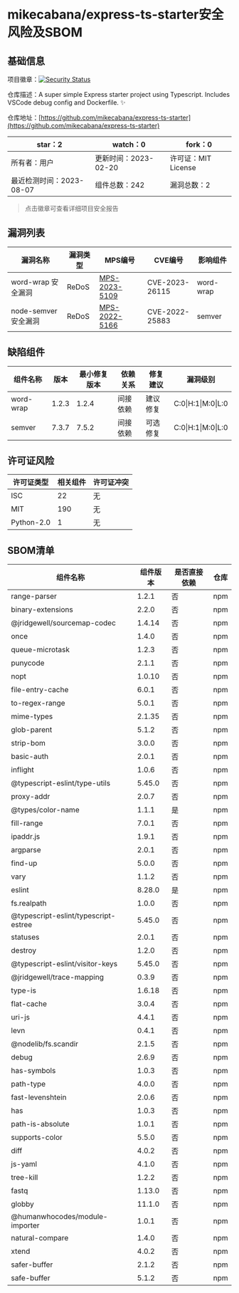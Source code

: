 # mikecabana/express-ts-starter安全风险及SBOM


## 基础信息

项目徽章：[![Security Status](https://www.murphysec.com/platform3/v31/badge/1688458881864192000.svg)](https://www.murphysec.com/console/report/1688458881469927425/1688458881864192000)

仓库描述：A super simple Express starter project using Typescript. Includes VSCode debug config and Dockerfile. ✨

仓库地址：[https://github.com/mikecabana/express-ts-starter](https://github.com/mikecabana/express-ts-starter)

| star：2                  | watch：0              | fork：0             |
| ------------------------ | -------------------- | ------------------- |
| 所有者：用户             | 更新时间：2023-02-20 | 许可证：MIT License |
| 最近检测时间：2023-08-07 | 组件总数：242        | 漏洞总数：2         |

> 点击徽章可查看详细项目安全报告

## 漏洞列表

| 漏洞名称             | 漏洞类型 | MPS编号                                                    | CVE编号        | 影响组件  |
| -------------------- | -------- | ---------------------------------------------------------- | -------------- | --------- |
| word-wrap 安全漏洞   | ReDoS    | [MPS-2023-5109](https://www.oscs1024.com/hd/MPS-2023-5109) | CVE-2023-26115 | word-wrap |
| node-semver 安全漏洞 | ReDoS    | [MPS-2022-5166](https://www.oscs1024.com/hd/MPS-2022-5166) | CVE-2022-25883 | semver    |



## 缺陷组件

| 组件名称  | 版本  | 最小修复版本 | 依赖关系 | 修复建议 | 漏洞级别           |
| --------- | ----- | ------------ | -------- | -------- | ------------------ |
| word-wrap | 1.2.3 | 1.2.4        | 间接依赖 | 建议修复 | C:0\|H:1\|M:0\|L:0 |
| semver    | 7.3.7 | 7.5.2        | 间接依赖 | 可选修复 | C:0\|H:1\|M:0\|L:0 |



## 许可证风险

| 许可证类型 | 相关组件 | 许可证冲突 |
| ---------- | -------- | ---------- |
| ISC        | 22       | 无         |
| MIT        | 190      | 无         |
| Python-2.0 | 1        | 无         |



## SBOM清单

| 组件名称                             | 组件版本 | 是否直接依赖 | 仓库 |
| ------------------------------------ | -------- | ------------ | ---- |
| range-parser                         | 1.2.1    | 否           | npm  |
| binary-extensions                    | 2.2.0    | 否           | npm  |
| @jridgewell/sourcemap-codec          | 1.4.14   | 否           | npm  |
| once                                 | 1.4.0    | 否           | npm  |
| queue-microtask                      | 1.2.3    | 否           | npm  |
| punycode                             | 2.1.1    | 否           | npm  |
| nopt                                 | 1.0.10   | 否           | npm  |
| file-entry-cache                     | 6.0.1    | 否           | npm  |
| to-regex-range                       | 5.0.1    | 否           | npm  |
| mime-types                           | 2.1.35   | 否           | npm  |
| glob-parent                          | 5.1.2    | 否           | npm  |
| strip-bom                            | 3.0.0    | 否           | npm  |
| basic-auth                           | 2.0.1    | 否           | npm  |
| inflight                             | 1.0.6    | 否           | npm  |
| @typescript-eslint/type-utils        | 5.45.0   | 否           | npm  |
| proxy-addr                           | 2.0.7    | 否           | npm  |
| @types/color-name                    | 1.1.1    | 是           | npm  |
| fill-range                           | 7.0.1    | 否           | npm  |
| ipaddr.js                            | 1.9.1    | 否           | npm  |
| argparse                             | 2.0.1    | 否           | npm  |
| find-up                              | 5.0.0    | 否           | npm  |
| vary                                 | 1.1.2    | 否           | npm  |
| eslint                               | 8.28.0   | 是           | npm  |
| fs.realpath                          | 1.0.0    | 否           | npm  |
| @typescript-eslint/typescript-estree | 5.45.0   | 否           | npm  |
| statuses                             | 2.0.1    | 否           | npm  |
| destroy                              | 1.2.0    | 否           | npm  |
| @typescript-eslint/visitor-keys      | 5.45.0   | 否           | npm  |
| @jridgewell/trace-mapping            | 0.3.9    | 否           | npm  |
| type-is                              | 1.6.18   | 否           | npm  |
| flat-cache                           | 3.0.4    | 否           | npm  |
| uri-js                               | 4.4.1    | 否           | npm  |
| levn                                 | 0.4.1    | 否           | npm  |
| @nodelib/fs.scandir                  | 2.1.5    | 否           | npm  |
| debug                                | 2.6.9    | 否           | npm  |
| has-symbols                          | 1.0.3    | 否           | npm  |
| path-type                            | 4.0.0    | 否           | npm  |
| fast-levenshtein                     | 2.0.6    | 否           | npm  |
| has                                  | 1.0.3    | 否           | npm  |
| path-is-absolute                     | 1.0.1    | 否           | npm  |
| supports-color                       | 5.5.0    | 否           | npm  |
| diff                                 | 4.0.2    | 否           | npm  |
| js-yaml                              | 4.1.0    | 否           | npm  |
| tree-kill                            | 1.2.2    | 否           | npm  |
| fastq                                | 1.13.0   | 否           | npm  |
| globby                               | 11.1.0   | 否           | npm  |
| @humanwhocodes/module-importer       | 1.0.1    | 否           | npm  |
| natural-compare                      | 1.4.0    | 否           | npm  |
| xtend                                | 4.0.2    | 否           | npm  |
| safer-buffer                         | 2.1.2    | 否           | npm  |
| safe-buffer                          | 5.1.2    | 否           | npm  |
